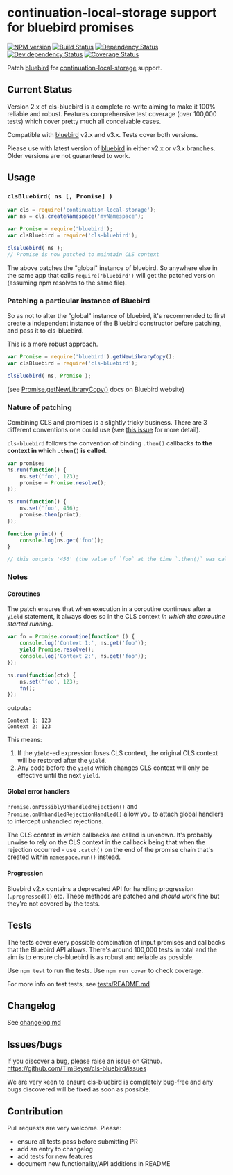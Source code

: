 # continuation-local-storage support for bluebird promises

[![NPM version](https://img.shields.io/npm/v/cls-bluebird.svg)](https://www.npmjs.com/package/cls-bluebird)
[![Build Status](https://img.shields.io/travis/TimBeyer/cls-bluebird/master.svg)](http://travis-ci.org/TimBeyer/cls-bluebird)
[![Dependency Status](https://img.shields.io/david/TimBeyer/cls-bluebird.svg)](https://david-dm.org/TimBeyer/cls-bluebird)
[![Dev dependency Status](https://img.shields.io/david/dev/TimBeyer/cls-bluebird.svg)](https://david-dm.org/TimBeyer/cls-bluebird)
[![Coverage Status](https://img.shields.io/coveralls/TimBeyer/cls-bluebird/master.svg)](https://coveralls.io/r/TimBeyer/cls-bluebird)

Patch [bluebird](https://www.npmjs.com/package/bluebird) for [continuation-local-storage](https://www.npmjs.com/package/continuation-local-storage) support.

## Current Status

Version 2.x of cls-bluebird is a complete re-write aiming to make it 100% reliable and robust. Features comprehensive test coverage (over 100,000 tests) which cover pretty much all conceivable cases.

Compatible with [bluebird](https://www.npmjs.com/package/bluebird) v2.x and v3.x. Tests cover both versions.

Please use with latest version of [bluebird](https://www.npmjs.com/package/bluebird) in either v2.x or v3.x branches. Older versions are not guaranteed to work.

## Usage

### `clsBluebird( ns [, Promise] )`

```js
var cls = require('continuation-local-storage');
var ns = cls.createNamespace('myNamespace');

var Promise = require('bluebird');
var clsBluebird = require('cls-bluebird');

clsBluebird( ns );
// Promise is now patched to maintain CLS context
```

The above patches the "global" instance of bluebird. So anywhere else in the same app that calls `require('bluebird')` will get the patched version (assuming npm resolves to the same file).

### Patching a particular instance of Bluebird

So as not to alter the "global" instance of bluebird, it's recommended to first create a independent instance of the Bluebird constructor before patching, and pass it to cls-bluebird.

This is a more robust approach.

```js
var Promise = require('bluebird').getNewLibraryCopy();
var clsBluebird = require('cls-bluebird');

clsBluebird( ns, Promise );
```

(see [Promise.getNewLibraryCopy()](http://bluebirdjs.com/docs/api/promise.getnewlibrarycopy.html]) docs on Bluebird website)

### Nature of patching

Combining CLS and promises is a slightly tricky business. There are 3 different conventions one could use (see [this issue](https://github.com/othiym23/node-continuation-local-storage/issues/64) for more detail).

`cls-bluebird` follows the convention of binding `.then()` callbacks **to the context in which `.then()` is called**.

```js
var promise;
ns.run(function() {
    ns.set('foo', 123);
    promise = Promise.resolve();
});

ns.run(function() {
    ns.set('foo', 456);
    promise.then(print);
});

function print() {
    console.log(ns.get('foo'));
}

// this outputs '456' (the value of `foo` at the time `.then()` was called)
```

### Notes

#### Coroutines

The patch ensures that when execution in a coroutine continues after a `yield` statement, it always does so in the CLS context *in which the coroutine started running*.

```js
var fn = Promise.coroutine(function* () {
    console.log('Context 1:', ns.get('foo'));
    yield Promise.resolve();
    console.log('Context 2:', ns.get('foo'));
});

ns.run(function(ctx) {
    ns.set('foo', 123);
    fn();
});
```

outputs:

```
Context 1: 123
Context 2: 123
```

This means:

1. If the `yield`-ed expression loses CLS context, the original CLS context will be restored after the `yield`.
2. Any code before the `yield` which changes CLS context will only be effective until the next `yield`.

#### Global error handlers

`Promise.onPossiblyUnhandledRejection()` and `Promise.onUnhandledRejectionHandled()` allow you to attach global handlers to intercept unhandled rejections.

The CLS context in which callbacks are called is unknown. It's probably unwise to rely on the CLS context in the callback being that when the rejection occurred - use `.catch()` on the end of the promise chain that's created within `namespace.run()` instead.

#### Progression

Bluebird v2.x contains a deprecated API for handling progression (`.progressed()`) etc. These methods are patched and *should* work fine but they're not covered by the tests.

## Tests

The tests cover every possible combination of input promises and callbacks that the Bluebird API allows. There's around 100,000 tests in total and the aim is to ensure cls-bluebird is as robust and reliable as possible.

Use `npm test` to run the tests. Use `npm run cover` to check coverage.

For more info on test tests, see [tests/README.md](https://github.com/TimBeyer/cls-bluebird/blob/master/tests/README.md)

## Changelog

See [changelog.md](https://github.com/TimBeyer/cls-bluebird/blob/master/changelog.md)

## Issues/bugs

If you discover a bug, please raise an issue on Github. https://github.com/TimBeyer/cls-bluebird/issues

We are very keen to ensure cls-bluebird is completely bug-free and any bugs discovered will be fixed as soon as possible.

## Contribution

Pull requests are very welcome. Please:

* ensure all tests pass before submitting PR
* add an entry to changelog
* add tests for new features
* document new functionality/API additions in README
